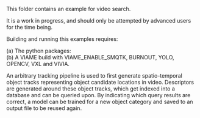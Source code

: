 This folder contains an example for video search. <br>

It is a work in progress, and should only be attempted by advanced users for the time being. <br>

Building and running this examples requires: <br>

  (a) The python packages: <br>
  (b) A VIAME build with VIAME_ENABLE_SMQTK, BURNOUT, YOLO, OPENCV, VXL and VIVIA. <br>

An arbitrary tracking pipeline is used to first generate spatio-temporal object tracks
representing object candidate locations in video. Descriptors are generated around these
object tracks, which get indexed into a database and can be queried upon. By indicating
which query results are correct, a model can be trained for a new object category and
saved to an output file to be reused again.
